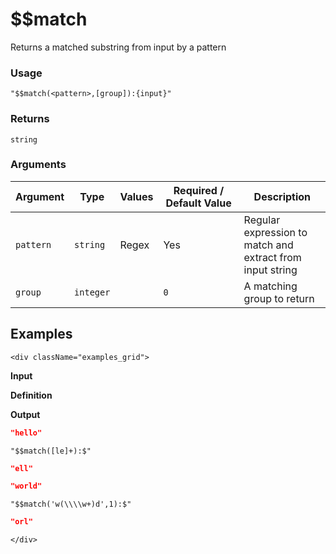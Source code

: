 # $$match

Returns a matched substring from input by a pattern

### Usage
```transformers
"$$match(<pattern>,[group]):{input}"
```
### Returns
`string`
### Arguments
| Argument  | Type       | Values | Required / Default&nbsp;Value | Description                                               |
|-----------|------------|--------|-------------------------------|-----------------------------------------------------------|
| `pattern` | `string`   | Regex  | Yes                           | Regular expression to match and extract from input string |  
| `group`   | `integer`  |        | `0`                           | A matching group to return                                |

## Examples
```mdx-code-block
<div className="examples_grid">
```

**Input**

**Definition**

**Output**


```json
"hello"
```
```transformers
"$$match([le]+):$"
```
```json
"ell"
```


```json
"world"
```
```transformers
"$$match('w(\\\\w+)d',1):$"
```
```json
"orl"
```

```mdx-code-block
</div>
```
